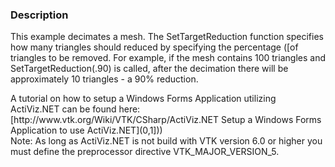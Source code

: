 ### Description
<p>This example decimates a mesh. The SetTargetReduction function specifies how many triangles should reduced by specifying the percentage ([of triangles to be removed. For example, if the mesh contains 100 triangles and SetTargetReduction(.90) is called, after the decimation there will be approximately 10 triangles - a 90% reduction.</p>A tutorial on how to setup a Windows Forms Application utilizing ActiViz.NET can be found here: [http://www.vtk.org/Wiki/VTK/CSharp/ActiViz.NET Setup a Windows Forms Application to use ActiViz.NET](0,1]))<br />
Note: As long as ActiViz.NET is not build with VTK version 6.0 or higher you must define the preprocessor directive VTK_MAJOR_VERSION_5.

